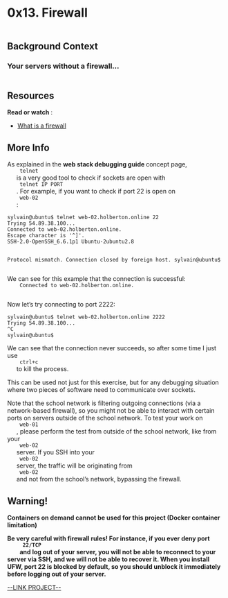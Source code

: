 # 0x13. Firewall

<html>
<div class="panel panel-default" id="project-description">
 <div class="panel-body">
  <p>
   <img alt="" src="https://s3.amazonaws.com/intranet-projects-files/holbertonschool-sysadmin_devops/284/V1HjQ1Y.png" style=""/>
  </p>
  <h2>
   Background Context
  </h2>
  <h3>
   Your servers without a firewall…
  </h3>
  <p>
   <img alt="" src="https://s3.amazonaws.com/intranet-projects-files/holbertonschool-sysadmin_devops/155/holbertonschool-firewall.gif" style=""/>
  </p>
  <h2>
   Resources
  </h2>
  <p>
   <strong>
    Read or watch
   </strong>
   :
  </p>
  <ul>
   <li>
    <a href="https://en.wikipedia.org/wiki/Firewall_%28computing%29" target="_blank" title="What is a firewall">
     What is a firewall
    </a>
   </li>
  </ul>
  <h2>
   More Info
  </h2>
  <p>
   As explained in the
   <strong>
    web stack debugging guide
   </strong>
   concept page,
   <code>
    telnet
   </code>
   is a very good tool to check if sockets are open with
   <code>
    telnet IP PORT
   </code>
   . For example, if you want to check if port 22 is open on
   <code>
    web-02
   </code>
   :
  </p>
  <pre><code>sylvain@ubuntu$ telnet web-02.holberton.online 22
Trying 54.89.38.100...
Connected to web-02.holberton.online.
Escape character is '^]'.
SSH-2.0-OpenSSH_6.6.1p1 Ubuntu-2ubuntu2.8

Protocol mismatch.
Connection closed by foreign host.
sylvain@ubuntu$
</code></pre>
  <p>
   We can see for this example that the connection is successful:
   <code>
    Connected to web-02.holberton.online.
   </code>
  </p>
  <p>
   Now let’s try connecting to port 2222:
  </p>
  <pre><code>sylvain@ubuntu$ telnet web-02.holberton.online 2222
Trying 54.89.38.100...
^C
sylvain@ubuntu$
</code></pre>
  <p>
   We can see that the connection never succeeds, so after some time I just use
   <code>
    ctrl+c
   </code>
   to kill the process.
  </p>
  <p>
   This can be used not just for this exercise, but for any debugging situation where two pieces of software need to communicate over sockets.
  </p>
  <p>
   Note that the school network is filtering outgoing connections (via a network-based firewall), so you might not be able to interact with certain ports on servers outside of the school network. To test your work on
   <code>
    web-01
   </code>
   , please perform the test from outside of the school network, like from your
   <code>
    web-02
   </code>
   server. If you SSH into your
   <code>
    web-02
   </code>
   server, the traffic will be originating from
   <code>
    web-02
   </code>
   and not from the school’s network, bypassing the firewall.
  </p>
  <h2>
   Warning!
  </h2>
  <p>
   <strong>
    Containers on demand cannot be used for this project (Docker container limitation)
   </strong>
  </p>
  <p>
   <strong>
    Be very careful with firewall rules! For instance, if you ever deny port
    <code>
     22/TCP
    </code>
    and log out of your server, you will not be able to reconnect to your server via SSH, and we will not be able to recover it. When you install UFW, port 22 is blocked by default, so you should unblock it immediately before logging out of your server.
   </strong>
  </p>
 </div>
</div>

[--LINK PROJECT--](https://intranet.hbtn.io/projects/284)
</html>